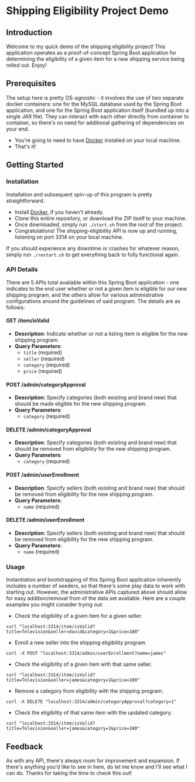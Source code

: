 # Shipping Eligibility Project Demo

## Introduction

Welcome to my quick demo of the shipping eligibility project!  This application operates as a proof-of-concept Spring Boot application for determining the eligibility of a given item for a new shipping service being rolled out.  Enjoy!

## Prerequisites
The setup here is pretty OS-agnostic - it involves the use of two separate docker containers: one for the MySQL database used by the Spring Boot application, and one for the Spring Boot application itself (bundled up into a single JAR file).  They can interact with each other directly from container to container, so there's no need for additional gathering of dependencies on your end.

- You're going to need to have [Docker](https://www.docker.com/get-started) installed on your local machine.
- That's it!

## Getting Started

### Installation
Installation and subsequent spin-up of this program is pretty straightforward.

 - Install [Docker](https://www.docker.com/get-started), if you haven't already.
 - Clone this entire repository, or download the ZIP itself to your machine.
 - Once downloaded, simply run `./start.sh` from the root of the project.
 - Congratulations!  The shipping-eligibility API is now up and running, listening on port 3314 on your local machine.
 
 If you should experience any downtime or crashes for whatever reason, simply run `./restart.sh` to get everything back to fully functional again.

### API Details
There are 5 APIs total available within this Spring Boot application - one indicates to the end user whether or not a given item is eligible for our new shipping program, and the others allow for various administrative configurations around the guidelines of said program.  The details are as follows:

#### GET /item/isValid
- **Description**: Indicate whether or not a listing item is eligible for the new shipping program.
- **Query Parameters**:
    - `title` (required)
    - `seller` (required)
    - `category` (required)
    - `price` (required)

#### POST /admin/categoryApproval
- **Description**: Specify categories (both existing and brand new) that should be made eligible for the new shipping program.
- **Query Parameters**:
    - `category` (required)

#### DELETE /admin/categoryApproval
- **Description**: Specify categories (both existing and brand new) that should be removed from eligibility for the new shipping program.
- **Query Parameters**:
    - `category` (required)

#### POST /admin/userEnrollment
- **Description**: Specify sellers (both existing and brand new) that should be removed from eligibility for the new shipping program.
- **Query Parameters**:
    - `name` (required)

#### DELETE /admin/userEnrollment
- **Description**: Specify sellers (both existing and brand new) that should be removed from eligibility for the new shipping program.
- **Query Parameters**:
    - `name` (required)

### Usage
Instantiation and bootstrapping of this Spring Boot application inherently includes a number of seeders, so that there's some play data to work with starting out.  However, the administrative APIs captured above should allow for easy addition/removal from of the data set available.
Here are a couple examples you might consider trying out:

- Check the eligibility of a given item for a given seller.
```
curl "localhost:3314/item/isValid?title=Television&seller=david&category=1&price=100"
```

- Enroll a new seller into the shipping eligibility program.
```
curl -X POST "localhost:3314/admin/userEnrollment?name=james"
```

- Check the eligibility of a given item with that same seller.
```
curl "localhost:3314/item/isValid?title=Television&seller=james&category=1&price=100"
```

- Remove a category from eligibility with the shipping program.
```
curl -X DELETE "localhost:3314/admin/categoryApproval?category=1"
```

- Check the eligibility of that same item with the updated category.
```
curl "localhost:3314/item/isValid?title=Television&seller=james&category=1&price=100"
```

## Feedback
As with any API, there's always room for improvement and expansion.  If there's anything you'd like to see in here, do let me know and I'll see what I can do.  Thanks for taking the time to check this out!
